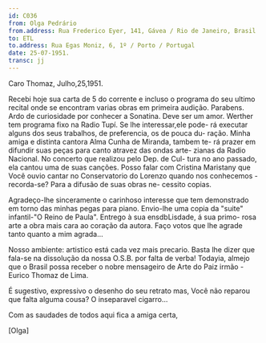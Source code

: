 ```yaml
---
id: C036
from: Olga Pedrário
from.address: Rua Frederico Eyer, 141, Gávea / Rio de Janeiro, Brasil
to: ETL
to.address: Rua Egas Moniz, 6, 1º / Porto / Portugal
date: 25-07-1951.
transc: jj
---
```


Caro Thomaz,    Julho,25,1951.

Recebi hoje sua carta de 5 do corrente e incluso o programa do
seu ultimo recital onde se encontram varias obras em primeira audição.
Parabens. Ardo de curiosidade por conhecer a Sonatina. Deve ser um amor.
Werther tem programa fixo na Radio Tupí. Se lhe interessar,ele pode-
rá executar alguns dos seus trabalhos, de preferencia, os de pouca du-
ração. Minha amiga e distinta cantora Alma Cunha de Miranda, tambem te-
rá prazer em difundir suas peças para canto atravez das ondas arte-
zianas da Radio Nacional. No concerto que realizou pelo Dep. de Cul-
tura no ano passado, ela cantou uma de suas canções. Posso falar com
Cristina Maristany que Você ouvio cantar no Conservatorio do Lorenzo
quando nos conhecemos - recorda-se? Para a difusão de suas obras ne-
cessito copias.

Agradeço-lhe sinceramente o carinhoso interesse que tem demonstrado
em torno das minhas pegas para piano. Envio-lhe uma copia da "suite"
infantil-"O Reino de Paula". Entrego à sua ensdbLisdade, á sua primo-
rosa arte a obra mais cara ao coração da autora. Faço votos que lhe
agrade tanto quanto a mim agrada...

Nosso ambiente: artistico está cada vez mais precario. Basta lhe dizer que
fala-se na dissolução da nossa O.S.B. por falta de verba! Todayia,
almejo que o Brasil possa receber o nobre mensageiro de Arte do Paiz
irmão - Eurico Thomaz de Lima.

É sugestivo, expressivo o desenho do seu retrato mas, Você não reparou
que falta alguma cousa? O inseparavel cigarro...

Com as saudades de todos aqui fica a amiga certa,

[Olga]

